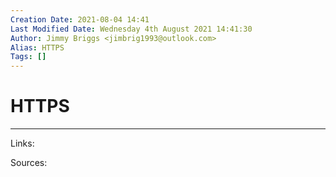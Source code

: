 ```yaml
---
Creation Date: 2021-08-04 14:41
Last Modified Date: Wednesday 4th August 2021 14:41:30
Author: Jimmy Briggs <jimbrig1993@outlook.com>
Alias: HTTPS
Tags: []
---
```


# HTTPS

***

Links: 

Sources:

